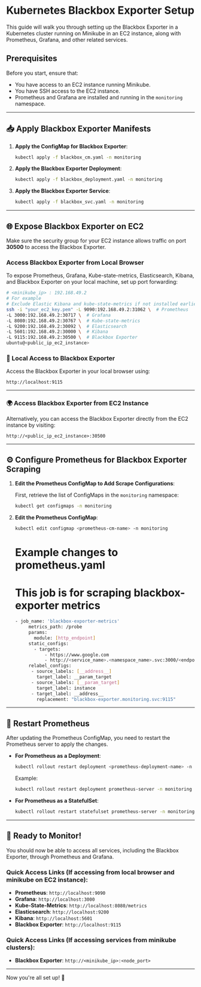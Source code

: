 
# Kubernetes Blackbox Exporter Setup

This guide will walk you through setting up the Blackbox Exporter in a Kubernetes cluster running on Minikube in an EC2 instance, along with Prometheus, Grafana, and other related services.

## Prerequisites

Before you start, ensure that:
- You have access to an EC2 instance running Minikube.
- You have SSH access to the EC2 instance.
- Prometheus and Grafana are installed and running in the `monitoring` namespace.

---

## 📥 Apply Blackbox Exporter Manifests

1. **Apply the ConfigMap for Blackbox Exporter**:
   ```bash
   kubectl apply -f blackbox_cm.yaml -n monitoring
   ```

2. **Apply the Blackbox Exporter Deployment**:
   ```bash
   kubectl apply -f blackbox_deployment.yaml -n monitoring
   ```

3. **Apply the Blackbox Exporter Service**:
   ```bash
   kubectl apply -f blackbox_svc.yaml -n monitoring
   ```

---

## 🌐 Expose Blackbox Exporter on EC2

Make sure the security group for your EC2 instance allows traffic on port **30500** to access the Blackbox Exporter.

### Access Blackbox Exporter from Local Browser

To expose Prometheus, Grafana, Kube-state-metrics, Elasticsearch, Kibana, and Blackbox Exporter on your local machine, set up port forwarding:

```bash
# <minikube_ip> : 192.168.49.2
# For example
# Exclude Elastic Kibana and kube-state-metrics if not installed earlier
ssh -i "your_ec2_key.pem" -L 9090:192.168.49.2:31062 \  # Prometheus
-L 3000:192.168.49.2:30717 \  # Grafana
-L 8080:192.168.49.2:30767 \  # Kube-state-metrics
-L 9200:192.168.49.2:30092 \  # Elasticsearch
-L 5601:192.168.49.2:30000 \  # Kibana
-L 9115:192.168.49.2:30500 \  # Blackbox Exporter
ubuntu@<public_ip_ec2_instance>
```

### 🔗 Local Access to Blackbox Exporter

Access the Blackbox Exporter in your local browser using:

```
http://localhost:9115
```

---

### 🌍 Access Blackbox Exporter from EC2 Instance

Alternatively, you can access the Blackbox Exporter directly from the EC2 instance by visiting:

```
http://<public_ip_ec2_instance>:30500
```

---

## ⚙️ Configure Prometheus for Blackbox Exporter Scraping

1. **Edit the Prometheus ConfigMap to Add Scrape Configurations**:

   First, retrieve the list of ConfigMaps in the `monitoring` namespace:
   ```bash
   kubectl get configmaps -n monitoring
   ```

2. **Edit the Prometheus ConfigMap**:
   ```bash
   kubectl edit configmap <prometheus-cm-name> -n monitoring
   ```
   # Example changes to prometheus.yaml
   # This job is for scraping blackbox-exporter metrics
   ```bash
   - job_name: 'blackbox-exporter-metrics'
        metrics_path: /probe
        params:
          module: [http_endpoint]
        static_configs:
          - targets:
              - https://www.google.com
              - http://<service_name>.<namespace_name>.svc:3000/<endpoint_name>
        relabel_configs:
         - source_labels: [__address__]
           target_label: __param_target
         - source_labels: [__param_target]
           target_label: instance
         - target_label: __address__
           replacement: "blackbox-exporter.monitoring.svc:9115"
    ```

---

## 🔄 Restart Prometheus

After updating the Prometheus ConfigMap, you need to restart the Prometheus server to apply the changes.

- **For Prometheus as a Deployment**:
  ```bash
  kubectl rollout restart deployment <prometheus-deployment-name> -n monitoring
  ```

  Example:
  ```bash
  kubectl rollout restart deployment prometheus-server -n monitoring
  ```

- **For Prometheus as a StatefulSet**:
  ```bash
  kubectl rollout restart statefulset prometheus-server -n monitoring
  ```

---

## 🚀 Ready to Monitor!

You should now be able to access all services, including the Blackbox Exporter, through Prometheus and Grafana.

### Quick Access Links (If accessing from local browser and minikube on EC2 instance):
- **Prometheus**: `http://localhost:9090`
- **Grafana**: `http://localhost:3000`
- **Kube-State-Metrics**: `http://localhost:8080/metrics`
- **Elasticsearch**: `http://localhost:9200`
- **Kibana**: `http://localhost:5601`
- **Blackbox Exporter**: `http://localhost:9115`

### Quick Access Links (If accessing services from minikube clusters):
- **Blackbox Exporter**: `http://<minikube_ip>:<node_port>`

---

Now you're all set up! 🎉 
